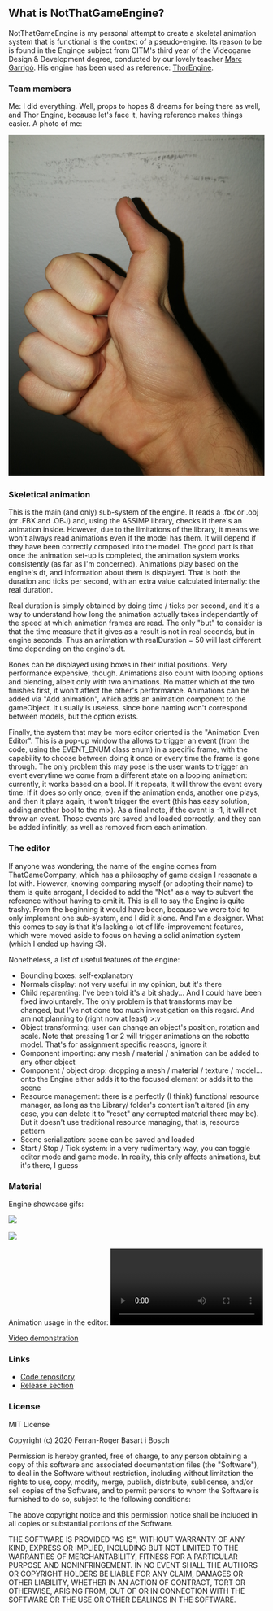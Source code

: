 ## What is NotThatGameEngine?

NotThatGameEngine is my personal attempt to create a skeletal animation system that is functional is the context of a pseudo-engine. Its reason to be is found in the Enginge subject from CITM's third year of the Videogame Design & Development degree, conducted by our lovely teacher [Marc Garrigó](https://www.linkedin.com/in/mgarrigo/). His engine has been used as reference: [ThorEngine](https://github.com/markitus18/Thor-Engine).

### Team members

Me: I did everything. Well, props to hopes & dreams for being there as well, and Thor Engine, because let's face it, having reference makes things easier. A photo of me:

<img src="Hando.jpg"/>

### Skeletical animation

This is the main (and only) sub-system of the engine. It reads a .fbx or .obj (or .FBX and .OBJ) and, using the ASSIMP library, checks if there's an animation inside. However, due to the limitations of the library, it means we won't always read animations even if the model has them. It will depend if they have been correctly composed into the model. The good part is that once the animation set-up is completed, the animation system works consistently (as far as I'm concerned). Animations play based on the engine's dt, and information about them is displayed. That is both the duration and ticks per second, with an extra value calculated internally: the real duration.

Real duration is simply obtained by doing time / ticks per second, and it's a way to understand how long the animation actually takes independantly of the speed at which animation frames are read. The only "but" to consider is that the time measure that it gives as a result is not in real seconds, but in engine seconds. Thus an animation with realDuration = 50 will last different time depending on the engine's dt.

Bones can be displayed using boxes in their initial positions. Very performance expensive, though. Animations also count with looping options and blending, albeit only with two animations. No matter which of the two finishes first, it won't affect the other's performance. Animations can be added via "Add animation", which adds an animation component to the gameObject. It usually is useless, since bone naming won't correspond between models, but the option exists.

Finally, the system that may be more editor oriented is the "Animation Even Editor". This is a pop-up window tha allows to trigger an event (from the code, using the EVENT_ENUM class enum) in a specific frame, with the capability to choose between doing it once or every time the frame is gone through. The only problem this may pose is the user wants to trigger an event everytime we come from a different state on a looping animation: currently, it works based on a bool. If it repeats, it will throw the event every time. If it does so only once, even if the animation ends, another one plays, and then it plays again, it won't trigger the event (this has easy solution, adding another bool to the mix). As a final note, if the event is -1, it will not throw an event. Those events are saved and loaded correctly, and they can be added infinitly, as well as removed from each animation.

### The editor

If anyone was wondering, the name of the engine comes from ThatGameCompany, which has a philosophy of game design I ressonate a lot with. However, knowing comparing myself (or adopting their name) to them is quite arrogant, I decided to add the "Not" as a way to subvert the reference without having to omit it. This is all to say the Engine is quite trashy. From the beginning it would have been, because we were told to only implement one sub-system, and I did it alone. And I'm a designer. What this comes to say is that it's lacking a lot of life-improvement features, which were moved aside to focus on having a solid animation system (which I ended up having :3).

Nonetheless, a list of useful features of the engine:
- Bounding boxes: self-explanatory
- Normals display: not very useful in my opinion, but it's there
- Child reparenting: I've been told it's a bit shady... And I could have been fixed involuntarely. The only problem is that transforms may be changed, but I've not done too much investigation on this regard. And am not planning to (right now at least) >:v
- Object transforming: user can change an object's position, rotation and scale. Note that pressing 1 or 2 will trigger animations on the robotto model. That's for assignment specific reasons, ignore it
- Component importing: any mesh / material / animation can be added to any other object
- Component / object drop: dropping a mesh / material / texture / model... onto the Engine either adds it to the focused element or adds it to the scene
- Resource management: there is a perfectly (I think) functional resource manager, as long as the Library/ folder's content isn't altered (in any case, you can delete it to "reset" any corrupted material there may be). But it doesn't use traditional resource managing, that is, resource pattern
- Scene serialization: scene can be saved and loaded
- Start / Stop / Tick system: in a very rudimentary way, you can toggle editor mode and game mode. In reality, this only affects animations, but it's there, I guess

### Material

Engine showcase gifs:

![](/EngineShowcase1.gif)

![](EngineShowcase2.gif)

Animation usage in the editor:
<video src="https://github.com/ferba93/NotThatGameEngine/blob/master/docs/EngineVideo.mp4" >

[Video demonstration](https://youtu.be/F6sp9GHgbM8)

### Links

- [Code repository](https://github.com/ferba93/NotThatGameEngine)
- [Release section](https://github.com/ferba93/NotThatGameEngine/releases)

### License

MIT License

Copyright (c) 2020 Ferran-Roger Basart i Bosch

Permission is hereby granted, free of charge, to any person obtaining a copy
of this software and associated documentation files (the "Software"), to deal
in the Software without restriction, including without limitation the rights
to use, copy, modify, merge, publish, distribute, sublicense, and/or sell
copies of the Software, and to permit persons to whom the Software is
furnished to do so, subject to the following conditions:

The above copyright notice and this permission notice shall be included in all
copies or substantial portions of the Software.

THE SOFTWARE IS PROVIDED "AS IS", WITHOUT WARRANTY OF ANY KIND, EXPRESS OR
IMPLIED, INCLUDING BUT NOT LIMITED TO THE WARRANTIES OF MERCHANTABILITY,
FITNESS FOR A PARTICULAR PURPOSE AND NONINFRINGEMENT. IN NO EVENT SHALL THE
AUTHORS OR COPYRIGHT HOLDERS BE LIABLE FOR ANY CLAIM, DAMAGES OR OTHER
LIABILITY, WHETHER IN AN ACTION OF CONTRACT, TORT OR OTHERWISE, ARISING FROM,
OUT OF OR IN CONNECTION WITH THE SOFTWARE OR THE USE OR OTHER DEALINGS IN THE
SOFTWARE.


